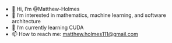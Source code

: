 - 👋 Hi, I’m @Matthew-Holmes
- 👀 I’m interested in mathematics, machine learning, and software architecture
- 🌱 I’m currently learning CUDA
- 📫 How to reach me: matthew.holmes111@gmail.com

<!---
Matthew-Holmes/Matthew-Holmes is a ✨ special ✨ repository because its `README.md` (this file) appears on your GitHub profile.
You can click the Preview link to take a look at your changes.
--->
